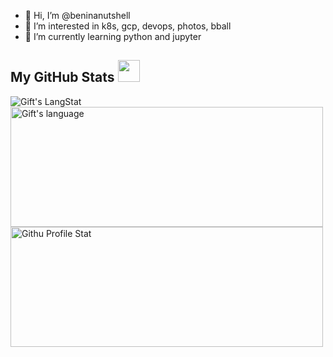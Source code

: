 - 👋 Hi, I’m @beninanutshell
- 👀 I’m interested in k8s, gcp, devops, photos, bball
- 🌱 I’m currently learning python and jupyter 


<!---
beninanutshell/beninanutshell is a ✨ special ✨ repository because its `README.md` (this file) appears on your GitHub profile.
You can click the Preview link to take a look at your changes.
--->

  <!-- GitHub section -->

 ##  My GitHub Stats <img src = "https://i.pinimg.com/originals/65/c4/f4/65c4f452571be1261e9c623f7da488ac.gif" width = 35px> 
 
 <div>
   <img align="center" src="https://github-readme-streak-stats.herokuapp.com/?user=beninanutshell" alt="Gift's LangStat" />
  <img align="center" src="https://github-readme-stats.vercel.app/api/top-langs?username=beninanutshell&langs_count=10&show_icons=true&locale=en&layout=compact&theme=light" alt="Gift's language" height="192px"  width="500px"/>
    <img align="center" src="https://github-readme-stats.anuraghazra1.vercel.app/api?username=beninanutshell&show_icons=true" alt="Githu Profile Stat" height="192px"  width="500px" />
</div>

<!-- GitHub section: END -->
